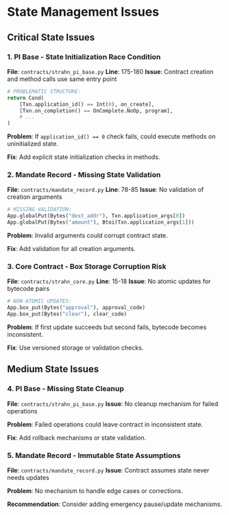 # State Management Issues

## Critical State Issues

### 1. **PI Base - State Initialization Race Condition**
**File**: `contracts/strahn_pi_base.py`
**Line**: 175-180
**Issue**: Contract creation and method calls use same entry point

```python
# PROBLEMATIC STRUCTURE:
return Cond(
    [Txn.application_id() == Int(0), on_create],
    [Txn.on_completion() == OnComplete.NoOp, program],
    # ...
)
```

**Problem**: If `application_id() == 0` check fails, could execute methods on uninitialized state.

**Fix**: Add explicit state initialization checks in methods.

### 2. **Mandate Record - Missing State Validation**
**File**: `contracts/mandate_record.py`
**Line**: 78-85
**Issue**: No validation of creation arguments

```python
# MISSING VALIDATION:
App.globalPut(Bytes("dest_addr"), Txn.application_args[0])
App.globalPut(Bytes("amount"), Btoi(Txn.application_args[1]))
```

**Problem**: Invalid arguments could corrupt contract state.

**Fix**: Add validation for all creation arguments.

### 3. **Core Contract - Box Storage Corruption Risk**
**File**: `contracts/strahn_core.py`
**Line**: 15-18
**Issue**: No atomic updates for bytecode pairs

```python
# NON-ATOMIC UPDATES:
App.box_put(Bytes("approval"), approval_code)
App.box_put(Bytes("clear"), clear_code)
```

**Problem**: If first update succeeds but second fails, bytecode becomes inconsistent.

**Fix**: Use versioned storage or validation checks.

## Medium State Issues

### 4. **PI Base - Missing State Cleanup**
**File**: `contracts/strahn_pi_base.py`
**Issue**: No cleanup mechanism for failed operations

**Problem**: Failed operations could leave contract in inconsistent state.

**Fix**: Add rollback mechanisms or state validation.

### 5. **Mandate Record - Immutable State Assumptions**
**File**: `contracts/mandate_record.py`
**Issue**: Contract assumes state never needs updates

**Problem**: No mechanism to handle edge cases or corrections.

**Recommendation**: Consider adding emergency pause/update mechanisms.